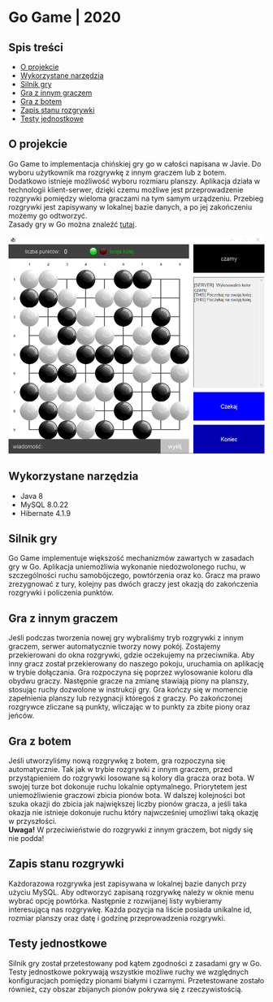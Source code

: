 # Go Game | 2020


## Spis treści
- [O projekcie](#o-projekcie)
- [Wykorzystane narzędzia](#wykorzystane-narzędzia)
- [Silnik gry](#silnik-gry)
- [Gra z innym graczem](#gra-z-innym-graczem)
- [Gra z botem](#gra-z-botem)
- [Zapis stanu rozgrywki](#zapis-stanu-rozgrywki)
- [Testy jednostkowe](#testy-jednostkowe)


## O projekcie
Go Game to implementacja chińskiej gry go w całości napisana w Javie. Do wyboru użytkownik ma rozgrywkę z innym graczem lub z botem. Dodatkowo istnieje możliwość wyboru rozmiaru planszy. Aplikacja działa w technologii klient-serwer, dzięki czemu możliwe jest przeprowadzenie rozgrywki pomiędzy wieloma graczami na tym samym urządzeniu. Przebieg rozgrywki jest zapisywany w lokalnej bazie danych, a po jej zakończeniu możemy go odtworzyć.  
Zasady gry w Go można znaleźć [tutaj](https://pl.wikipedia.org/wiki/Zasady_go).  
  
![Rozgrywka w grze Go](img/gameplay.png "Rozgrywka w grze Go")

## Wykorzystane narzędzia
* Java 8
* MySQL 8.0.22
* Hibernate 4.1.9

## Silnik gry
Go Game implementuje większość mechanizmów zawartych w zasadach gry w Go. Aplikacja uniemożliwia wykonanie niedozwolonego ruchu, w szczególności ruchu samobójczego, powtórzenia oraz ko. Gracz ma prawo zrezygnować z tury, kolejny pas dwóch graczy jest okazją do zakończenia rozgrywki i policzenia punktów.


## Gra z innym graczem
Jeśli podczas tworzenia nowej gry wybraliśmy tryb rozgrywki z innym graczem, serwer automatycznie tworzy nowy pokój. Zostajemy przekierowani do okna rozgrywki, gdzie oczekujemy na przeciwnika. Aby inny gracz został przekierowany do naszego pokoju, uruchamia on aplikację w trybie dołączania. Gra rozpoczyna się poprzez wylosowanie koloru dla obydwu graczy. Następnie gracze na zmianę stawiają piony na planszy, stosując ruchy dozwolone w instrukcji gry. Gra kończy się w momencie zapełnienia planszy lub rezygnacji któregoś z graczy. Po zakończonej rozgrywce zliczane są punkty, wliczając w to punkty za zbite piony oraz jeńców.


## Gra z botem
Jeśli utworzyliśmy nową rozgrywkę z botem, gra rozpoczyna się automatycznie. Tak jak w trybie rozgrywki z innym graczem, przed przystąpieniem do rozgrywki losowane są kolory dla gracza oraz bota. W swojej turze bot dokonuje ruchu lokalnie optymalnego. Priorytetem jest uniemożliwienie graczowi zbicia pionów bota. W dalszej kolejności bot szuka okazji do zbicia jak największej liczby pionów gracza, a jeśli taka okazja nie istnieje dokonuje ruchu który najwcześniej umożliwi taką okazję w przyszłości.  
**Uwaga!** W przeciwieństwie do rozgrywki z innym graczem, bot nigdy się nie podda!  


## Zapis stanu rozgrywki
Każdorazowa rozgrywka jest zapisywana w lokalnej bazie danych przy użyciu MySQL. Aby odtworzyć zapisaną rozgrywkę należy w oknie menu wybrać opcję powtórka. Następnie z rozwijanej listy wybieramy interesującą nas rozgrywkę. Każda pozycja na liście posiada unikalne id, rozmiar planszy oraz datę i godzinę przeprowadzenia rozgrywki.


## Testy jednostkowe
Silnik gry został przetestowany pod kątem zgodności z zasadami gry w Go. Testy jednostkowe pokrywają wszystkie możliwe ruchy we względnych konfiguracjach pomiędzy pionami białymi i czarnymi. Przetestowane zostało również, czy obszar zbijanych pionów pokrywa się z rzeczywistością.
